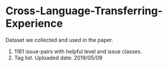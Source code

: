 # Cross-Language-Transferring-Experience
Dataset we collected and used in the paper.
1. 1161 issue-pairs with helpful level and issue classes.
2. Tag list.
Uploaded date: 2019/05/09
